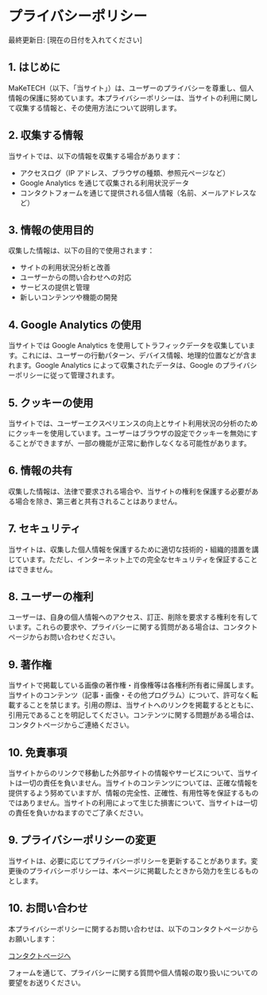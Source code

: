 # プライバシーポリシー

最終更新日: [現在の日付を入れてください]

## 1. はじめに

MaKeTECH（以下、「当サイト」）は、ユーザーのプライバシーを尊重し、個人情報の保護に努めています。本プライバシーポリシーは、当サイトの利用に関して収集する情報と、その使用方法について説明します。

## 2. 収集する情報

当サイトでは、以下の情報を収集する場合があります：

- アクセスログ（IP アドレス、ブラウザの種類、参照元ページなど）
- Google Analytics を通じて収集される利用状況データ
- コンタクトフォームを通じて提供される個人情報（名前、メールアドレスなど）

## 3. 情報の使用目的

収集した情報は、以下の目的で使用されます：

- サイトの利用状況分析と改善
- ユーザーからの問い合わせへの対応
- サービスの提供と管理
- 新しいコンテンツや機能の開発

## 4. Google Analytics の使用

当サイトでは Google Analytics を使用してトラフィックデータを収集しています。これには、ユーザーの行動パターン、デバイス情報、地理的位置などが含まれます。Google Analytics によって収集されたデータは、Google のプライバシーポリシーに従って管理されます。

## 5. クッキーの使用

当サイトでは、ユーザーエクスペリエンスの向上とサイト利用状況の分析のためにクッキーを使用しています。ユーザーはブラウザの設定でクッキーを無効にすることができますが、一部の機能が正常に動作しなくなる可能性があります。

## 6. 情報の共有

収集した情報は、法律で要求される場合や、当サイトの権利を保護する必要がある場合を除き、第三者と共有されることはありません。

## 7. セキュリティ

当サイトは、収集した個人情報を保護するために適切な技術的・組織的措置を講じています。ただし、インターネット上での完全なセキュリティを保証することはできません。

## 8. ユーザーの権利

ユーザーは、自身の個人情報へのアクセス、訂正、削除を要求する権利を有しています。これらの要求や、プライバシーに関する質問がある場合は、コンタクトページからお問い合わせください。

## 9. 著作権

当サイトで掲載している画像の著作権・肖像権等は各権利所有者に帰属します。当サイトのコンテンツ（記事・画像・その他プログラム）について、許可なく転載することを禁じます。引用の際は、当サイトへのリンクを掲載するとともに、引用元であることを明記してください。コンテンツに関する問題がある場合は、コンタクトページからご連絡ください。

## 10. 免責事項

当サイトからのリンクで移動した外部サイトの情報やサービスについて、当サイトは一切の責任を負いません。当サイトのコンテンツについては、正確な情報を提供するよう努めていますが、情報の完全性、正確性、有用性等を保証するものではありません。当サイトの利用によって生じた損害について、当サイトは一切の責任を負いかねますのでご了承ください。

## 9. プライバシーポリシーの変更

当サイトは、必要に応じてプライバシーポリシーを更新することがあります。変更後のプライバシーポリシーは、本ページに掲載したときから効力を生じるものとします。

## 10. お問い合わせ

本プライバシーポリシーに関するお問い合わせは、以下のコンタクトページからお願いします：

[コンタクトページへ](https://www.maketech.net/contact)

フォームを通じて、プライバシーに関する質問や個人情報の取り扱いについての要望をお送りください。
